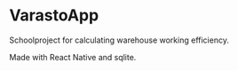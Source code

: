 # VarastoApp

Schoolproject for calculating warehouse working efficiency. 

Made with React Native and sqlite. 
